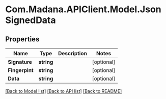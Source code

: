 
# Com.Madana.APIClient.Model.JsonSignedData

## Properties

Name | Type | Description | Notes
------------ | ------------- | ------------- | -------------
**Signature** | **string** |  | [optional] 
**Fingerpint** | **string** |  | [optional] 
**Data** | **string** |  | [optional] 

[[Back to Model list]](../README.md#documentation-for-models)
[[Back to API list]](../README.md#documentation-for-api-endpoints)
[[Back to README]](../README.md)

